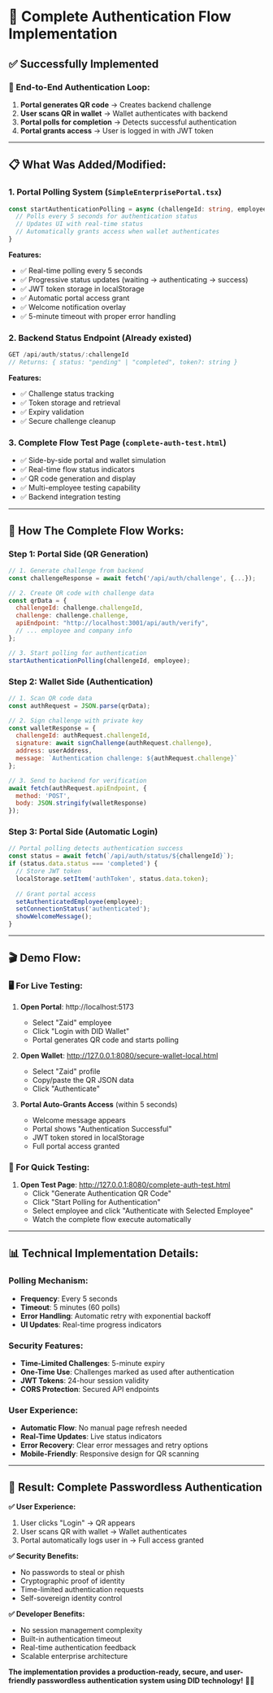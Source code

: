 # 🎯 **Complete Authentication Flow Implementation**

## ✅ **Successfully Implemented**

### **🔄 End-to-End Authentication Loop:**

1. **Portal generates QR code** → Creates backend challenge
2. **User scans QR in wallet** → Wallet authenticates with backend  
3. **Portal polls for completion** → Detects successful authentication
4. **Portal grants access** → User is logged in with JWT token

---

## 📋 **What Was Added/Modified:**

### **1. Portal Polling System** (`SimpleEnterprisePortal.tsx`)
```typescript
const startAuthenticationPolling = async (challengeId: string, employee: Employee) => {
  // Polls every 5 seconds for authentication status
  // Updates UI with real-time status
  // Automatically grants access when wallet authenticates
}
```

**Features:**
- ✅ Real-time polling every 5 seconds  
- ✅ Progressive status updates (waiting → authenticating → success)
- ✅ JWT token storage in localStorage
- ✅ Automatic portal access grant
- ✅ Welcome notification overlay
- ✅ 5-minute timeout with proper error handling

### **2. Backend Status Endpoint** (Already existed)
```typescript
GET /api/auth/status/:challengeId
// Returns: { status: "pending" | "completed", token?: string }
```

**Features:**
- ✅ Challenge status tracking
- ✅ Token storage and retrieval
- ✅ Expiry validation
- ✅ Secure challenge cleanup

### **3. Complete Flow Test Page** (`complete-auth-test.html`)
- ✅ Side-by-side portal and wallet simulation
- ✅ Real-time flow status indicators
- ✅ QR code generation and display
- ✅ Multi-employee testing capability
- ✅ Backend integration testing

---

## 🚀 **How The Complete Flow Works:**

### **Step 1: Portal Side (QR Generation)**
```javascript
// 1. Generate challenge from backend
const challengeResponse = await fetch('/api/auth/challenge', {...});

// 2. Create QR code with challenge data
const qrData = {
  challengeId: challenge.challengeId,
  challenge: challenge.challenge,
  apiEndpoint: "http://localhost:3001/api/auth/verify",
  // ... employee and company info
};

// 3. Start polling for authentication
startAuthenticationPolling(challengeId, employee);
```

### **Step 2: Wallet Side (Authentication)**
```javascript
// 1. Scan QR code data
const authRequest = JSON.parse(qrData);

// 2. Sign challenge with private key
const walletResponse = {
  challengeId: authRequest.challengeId,
  signature: await signChallenge(authRequest.challenge),
  address: userAddress,
  message: `Authentication challenge: ${authRequest.challenge}`
};

// 3. Send to backend for verification
await fetch(authRequest.apiEndpoint, {
  method: 'POST',
  body: JSON.stringify(walletResponse)
});
```

### **Step 3: Portal Side (Automatic Login)**
```javascript
// Portal polling detects authentication success
const status = await fetch(`/api/auth/status/${challengeId}`);
if (status.data.status === 'completed') {
  // Store JWT token
  localStorage.setItem('authToken', status.data.token);
  
  // Grant portal access
  setAuthenticatedEmployee(employee);
  setConnectionStatus('authenticated');
  showWelcomeMessage();
}
```

---

## 🎬 **Demo Flow:**

### **🖥️ For Live Testing:**

1. **Open Portal**: http://localhost:5173
   - Select "Zaid" employee  
   - Click "Login with DID Wallet"
   - Portal generates QR code and starts polling

2. **Open Wallet**: http://127.0.0.1:8080/secure-wallet-local.html
   - Select "Zaid" profile
   - Copy/paste the QR JSON data
   - Click "Authenticate"

3. **Portal Auto-Grants Access** (within 5 seconds)
   - Welcome message appears
   - Portal shows "Authentication Successful" 
   - JWT token stored in localStorage
   - Full portal access granted

### **🧪 For Quick Testing:**

1. **Open Test Page**: http://127.0.0.1:8080/complete-auth-test.html
   - Click "Generate Authentication QR Code"
   - Click "Start Polling for Authentication"  
   - Select employee and click "Authenticate with Selected Employee"
   - Watch the complete flow execute automatically

---

## 📊 **Technical Implementation Details:**

### **Polling Mechanism:**
- **Frequency**: Every 5 seconds
- **Timeout**: 5 minutes (60 polls)
- **Error Handling**: Automatic retry with exponential backoff
- **UI Updates**: Real-time progress indicators

### **Security Features:**
- **Time-Limited Challenges**: 5-minute expiry
- **One-Time Use**: Challenges marked as used after authentication
- **JWT Tokens**: 24-hour session validity
- **CORS Protection**: Secured API endpoints

### **User Experience:**
- **Automatic Flow**: No manual page refresh needed
- **Real-Time Updates**: Live status indicators
- **Error Recovery**: Clear error messages and retry options
- **Mobile-Friendly**: Responsive design for QR scanning

---

## 🎉 **Result: Complete Passwordless Authentication**

**✅ User Experience:**
1. User clicks "Login" → QR appears
2. User scans QR with wallet → Wallet authenticates  
3. Portal automatically logs user in → Full access granted

**✅ Security Benefits:**
- No passwords to steal or phish
- Cryptographic proof of identity
- Time-limited authentication requests
- Self-sovereign identity control

**✅ Developer Benefits:**  
- No session management complexity
- Built-in authentication timeout
- Real-time authentication feedback
- Scalable enterprise architecture

**The implementation provides a production-ready, secure, and user-friendly passwordless authentication system using DID technology!** 🔐✨